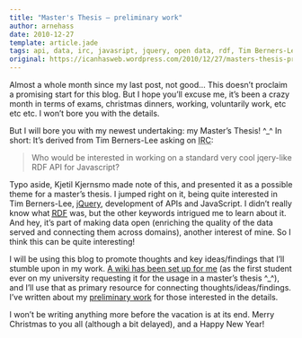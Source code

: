 ```yaml
---
title: "Master's Thesis – preliminary work"
author: arnehass
date: 2010-12-27
template: article.jade
tags: api, data, irc, javasript, jquery, open data, rdf, Tim Berners-Lee, wiki
original: https://icanhasweb.wordpress.com/2010/12/27/masters-thesis-preliminary-work/
---
```


<p>Almost a whole month since my last post, not good… This doesn’t proclaim a promising start for this blog. But I hope you’ll excuse me, it’s been a crazy month in terms of exams, christmas dinners, working, voluntarily work, etc etc etc. I won’t bore you with the details.</p>
<p>But I will bore you with my newest undertaking: my Master’s Thesis! ^_^ In short: It’s derived from Tim Berners-Lee asking on <abbr title="Internet Relay Chat">IRC</abbr>:</p>
<blockquote><p>Who would be interested in working on a standard very cool jqery-like RDF API for Javascript?</p></blockquote>
<p>Typo aside, Kjetil Kjernsmo made note of this, and presented it as a possible theme for a master’s thesis. I jumped right on it, being quite interested in Tim Berners-Lee, <a href="http://jquery.com/">jQuery</a>, development of APIs and JavaScript. I didn’t really know what <a href="http://www.w3.org/RDF/"><abbr title="Resource Description Framework">RDF</abbr></a> was, but the other keywords intrigued me to learn about it. And hey, it’s part of making data open (enriching the quality of the data served and connecting them across domains), another interest of mine. So I think this can be quite interesting!</p>
<p>I will be using this blog to promote thoughts and key ideas/findings that I’ll stumble upon in my work. <a href="https://wiki.uio.no/matnat/ifi/arnehass-master/index.php/Hovedside">A wiki has been set up for me</a> (as the first student ever on my university requesting it for the usage in a master’s thesis ^_^), and I’ll use that as primary resource for connecting thoughts/ideas/findings. I’ve written about my <a href="https://wiki.uio.no/matnat/ifi/arnehass-master/index.php/Preliminary_work">preliminary work</a> for those interested in the details.</p>
<p>I won’t be writing anything more before the vacation is at its end. Merry Christmas to you all (although a bit delayed), and a Happy New Year!</p>
